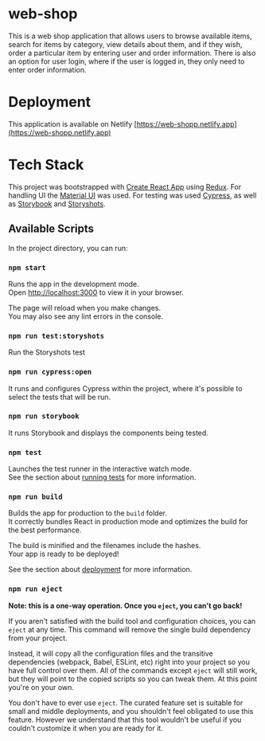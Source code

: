 # web-shop
This is a web shop application that allows users to browse available items, search for items by category, view details about them, and if they wish, order a particular item by entering user and order information. There is also an option for user login, where if the user is logged in, they only need to enter order information.

# Deployment
This application is available on Netlify [https://web-shopp.netlify.app](https://web-shopp.netlify.app)

# Tech Stack 
This project was bootstrapped with [Create React App](https://github.com/facebook/create-react-app) using [Redux](https://redux.js.org). For handling UI the [Material UI](https://mui.com) was used. For testing was used [Cypress](https://www.cypress.io), as well as [Storybook](https://storybook.js.org) and [Storyshots](https://storybook.js.org/addons/@storybook/addon-storyshots).

## Available Scripts

In the project directory, you can run:

### `npm start`

Runs the app in the development mode.\
Open [http://localhost:3000](http://localhost:3000) to view it in your browser.

The page will reload when you make changes.\
You may also see any lint errors in the console.

### `npm run test:storyshots`
Run the Storyshots test

### `npm run cypress:open`
It runs and configures Cypress within the project, where it's possible to select the tests that will be run.

### `npm run storybook`
It runs Storybook and displays the components being tested.

### `npm test`

Launches the test runner in the interactive watch mode.\
See the section about [running tests](https://facebook.github.io/create-react-app/docs/running-tests) for more information.

### `npm run build`

Builds the app for production to the `build` folder.\
It correctly bundles React in production mode and optimizes the build for the best performance.

The build is minified and the filenames include the hashes.\
Your app is ready to be deployed!

See the section about [deployment](https://facebook.github.io/create-react-app/docs/deployment) for more information.

### `npm run eject`

**Note: this is a one-way operation. Once you `eject`, you can't go back!**

If you aren't satisfied with the build tool and configuration choices, you can `eject` at any time. This command will remove the single build dependency from your project.

Instead, it will copy all the configuration files and the transitive dependencies (webpack, Babel, ESLint, etc) right into your project so you have full control over them. All of the commands except `eject` will still work, but they will point to the copied scripts so you can tweak them. At this point you're on your own.

You don't have to ever use `eject`. The curated feature set is suitable for small and middle deployments, and you shouldn't feel obligated to use this feature. However we understand that this tool wouldn't be useful if you couldn't customize it when you are ready for it.


